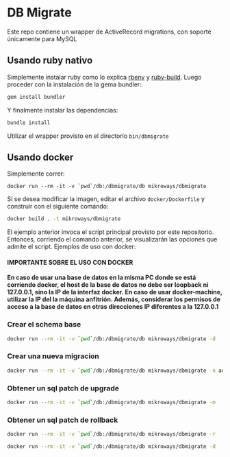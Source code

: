 # DB Migrate

Este repo contiene un wrapper de ActiveRecord migrations, con soporte únicamente
para MySQL

## Usando ruby nativo

Simplemente instalar ruby como lo explica [rbenv](https://github.com/rbenv/rbenv) y
[ruby-build](https://github.com/rbenv/ruby-build). Luego proceder con la
instalación  de la gema bundler:

```bash
gem install bundler
```

Y finalmente instalar las dependencias:

```bash
bundle install
```

Utilizar el wrapper provisto en el directorio `bin/dbmigrate`

## Usando docker

Simplemente correr:

```
docker run --rm -it -v `pwd`/db:/dbmigrate/db mikroways/dbmigrate
```

Si se desea modificar la imagen, editar el archivo `docker/Dockerfile` y
construir con el siguiente comando:

```bash
docker build . -t mikroways/dbmigrate
```

El ejemplo anterior invoca el script principal provisto por este repositorio.
Entonces, corriendo el comando anterior, se visualizarán las opciones que admite
el script. Ejemplos de uso con docker:

#### IMPORTANTE SOBRE EL USO CON DOCKER

**En caso de usar una base de datos en la misma PC donde se está corriendo docker,
el host de la base de datos no debe ser loopback ni 127.0.0.1, sino la IP de la
interfaz docker. En caso de usar docker-machine, utilizar la IP del la máquina
anfitrión. Además, considerar los permisos de acceso a la base de datos en otras
direcciones IP diferentes a la 127.0.0.1**

### Crear el schema base

```bash
docker run --rm -it -v `pwd`/db:/dbmigrate/db mikroways/dbmigrate -d
```

### Crear una nueva migracion

```bash
docker run --rm -it -v `pwd`/db:/dbmigrate/db mikroways/dbmigrate -n add_new_table
```

### Obtener un sql patch de upgrade

```bash
docker run --rm -it -v `pwd`/db:/dbmigrate/db mikroways/dbmigrate -m
```

### Obtener un sql patch de rollback

```bash
docker run --rm -it -v `pwd`/db:/dbmigrate/db mikroways/dbmigrate -r
```


```bash
docker run --rm -it -v `pwd`/db:/dbmigrate/db mikroways/dbmigrate -d
```

